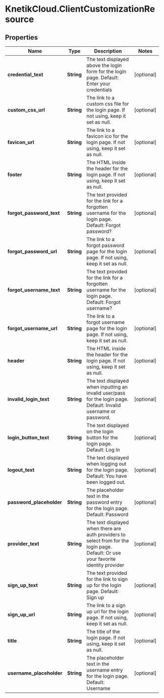 # KnetikCloud.ClientCustomizationResource

## Properties
Name | Type | Description | Notes
------------ | ------------- | ------------- | -------------
**credential_text** | **String** | The text displayed above the login form for the login page.  Default: Enter your credentials | [optional] 
**custom_css_url** | **String** | The link to a custom css file for the login page.  If not using, keep it set as null. | [optional] 
**favicon_url** | **String** | The link to a favicon ico for the login page.  If not using, keep it set as null. | [optional] 
**footer** | **String** | The HTML inside the header for the login page.  If not using, keep it set as null. | [optional] 
**forgot_password_text** | **String** | The text provided for the link for a forgotten username for the login page.  Default: Forgot password? | [optional] 
**forgot_password_url** | **String** | The link to a forgot password page for the login page.  If not using, keep it set as null. | [optional] 
**forgot_username_text** | **String** | The text provided for the link for a forgotten username for the login page.  Default: Forgot username? | [optional] 
**forgot_username_url** | **String** | The link to a forgot username page for the login page.  If not using, keep it set as null. | [optional] 
**header** | **String** | The HTML inside the header for the login page.  If not using, keep it set as null. | [optional] 
**invalid_login_text** | **String** | The text displayed when inputting an invalid user/pass for the login page.  Default: Invalid username or password. | [optional] 
**login_button_text** | **String** | The text displayed on the login button for the login page.  Default: Log In | [optional] 
**logout_text** | **String** | The text displayed when logging out for the login page.  Default: You have been logged out. | [optional] 
**password_placeholder** | **String** | The placeholder text in the password entry for the login page.  Default: Password | [optional] 
**provider_text** | **String** | The text displayed when there are auth providers to select from for the login page.  Default: Or use your favorite identity provider | [optional] 
**sign_up_text** | **String** | The text provided for the link to sign up for the login page.  Default: Sign up | [optional] 
**sign_up_url** | **String** | The link to a sign up url for the login page.  If not using, keep it set as null. | [optional] 
**title** | **String** | The title of the login page.  If not using, keep it set as null. | [optional] 
**username_placeholder** | **String** | The placeholder text in the username entry for the login page.  Default: Username | [optional] 


